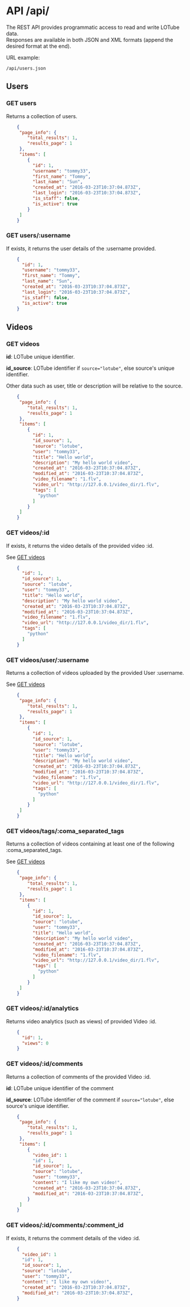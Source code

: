 # API /api/

The REST API provides programmatic access to read and write LOTube data.<br>
Responses are available in both JSON and XML formats (append the desired format 
at the end).

URL example:

`/api/users.json`

## Users

### GET users

Returns a collection of users.

```json
    {
     "page_info": {
        "total_results": 1,
        "results_page": 1
     },
     "items": [
        { 
          "id": 1,
          "username": "tommy33",
          "first_name": "Tommy",
          "last_name": "Sun",
          "created_at": "2016-03-23T10:37:04.873Z",
          "last_login": "2016-03-23T10:37:04.873Z",
          "is_staff": false,
          "is_active": true
        }
     ]
    }
```

### GET users/:username

If exists, it returns the user details of the :username provided.

```json
    { 
      "id": 1,
      "username": "tommy33",
      "first_name": "Tommy",
      "last_name": "Sun",
      "created_at": "2016-03-23T10:37:04.873Z",
      "last_login": "2016-03-23T10:37:04.873Z",
      "is_staff": false,
      "is_active": true
    }
```

## Videos

### GET videos

**id**: LOTube unique identifier.

**id_source**: LOTube identifier if `source="lotube"`, else source's unique 
identifier.

Other data such as user, title or description will be relative to the source.

```json
    {
     "page_info": {
        "total_results": 1,
        "results_page": 1
     },
     "items": [
        { 
          "id": 1,
          "id_source": 1,
          "source": "lotube",
          "user": "tommy33",
          "title": "Hello world",
          "description": "My hello world video",
          "created_at": "2016-03-23T10:37:04.873Z",
          "modified_at": "2016-03-23T10:37:04.873Z",
          "video_filename": "1.flv",
          "video_url": "http://127.0.0.1/video_dir/1.flv",
          "tags": [
            "python"
          ]
        }
     ]
    }
```

### GET videos/:id

If exists, it returns the video details of the provided video :id.

See [GET videos](#get-videos)

```json
    { 
      "id": 1,
      "id_source": 1,
      "source": "lotube",
      "user": "tommy33",
      "title": "Hello world",
      "description": "My hello world video",
      "created_at": "2016-03-23T10:37:04.873Z",
      "modified_at": "2016-03-23T10:37:04.873Z",
      "video_filename": "1.flv",
      "video_url": "http://127.0.0.1/video_dir/1.flv",
      "tags": [
        "python"
      ]
    }
```

### GET videos/user/:username

Returns a collection of videos uploaded by the provided User :username.

See [GET videos](#get-videos)

```json
    {
     "page_info": {
        "total_results": 1,
        "results_page": 1
     },
     "items": [
        { 
          "id": 1,
          "id_source": 1,
          "source": "lotube",
          "user": "tommy33",
          "title": "Hello world",
          "description": "My hello world video",
          "created_at": "2016-03-23T10:37:04.873Z",
          "modified_at": "2016-03-23T10:37:04.873Z",
          "video_filename": "1.flv",
          "video_url": "http://127.0.0.1/video_dir/1.flv",
          "tags": [
            "python"
          ]
        }
     ]
    }
```

### GET videos/tags/:coma_separated_tags

Returns a collection of videos containing at least one of the following 
:coma_separated_tags.

See [GET videos](#get-videos)

```json
    {
     "page_info": {
        "total_results": 1,
        "results_page": 1
     },
     "items": [
        { 
          "id": 1,
          "id_source": 1,
          "source": "lotube",
          "user": "tommy33",
          "title": "Hello world",
          "description": "My hello world video",
          "created_at": "2016-03-23T10:37:04.873Z",
          "modified_at": "2016-03-23T10:37:04.873Z",
          "video_filename": "1.flv",
          "video_url": "http://127.0.0.1/video_dir/1.flv",
          "tags": [
            "python"
          ]
        }
     ]
    }
```

### GET videos/:id/analytics

Returns video analytics (such as views) of provided Video :id.

```json
    {
      "id": 1,
      "views": 0
    }
```

### GET videos/:id/comments

Returns a collection of comments of the provided Video :id.

**id**: LOTube unique identifier of the comment

**id_source**: LOTube identifier of the comment if `source="lotube"`, 
else source's unique identifier.

```json
    {
     "page_info": {
        "total_results": 1,
        "results_page": 1
     },
     "items": [
        {
          "video_id": 1
          "id": 1,
          "id_source": 1,
          "source": "lotube",
          "user": "tommy33",
          "content": "I like my own video!",
          "created_at": "2016-03-23T10:37:04.873Z",
          "modified_at": "2016-03-23T10:37:04.873Z",
        }
     ]
    }
```

### GET videos/:id/comments/:comment_id

If exists, it returns the comment details of the video :id.

```json
    {
      "video_id": 1
      "id": 1,
      "id_source": 1,
      "source": "lotube",
      "user": "tommy33",
      "content": "I like my own video!",
      "created_at": "2016-03-23T10:37:04.873Z",
      "modified_at": "2016-03-23T10:37:04.873Z",
    }
```